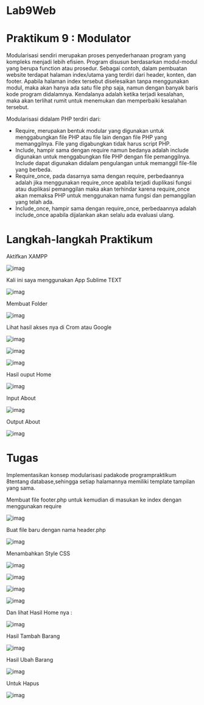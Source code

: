 # Lab9Web
# Praktikum 9 : Modulator
Modularisasi sendiri merupakan proses penyederhanaan program yang kompleks menjadi lebih efisien. Program disusun berdasarkan modul-modul yang berupa function atau prosedur.
Sebagai contoh, dalam pembuatan website terdapat halaman index/utama yang terdiri dari header, konten, dan footer. Apabila halaman index tersebut diselesaikan tanpa menggunakan modul, maka akan hanya ada satu file php saja, namun dengan banyak baris kode program didalamnya. Kendalanya adalah ketika terjadi kesalahan, maka akan terlihat rumit untuk menemukan dan memperbaiki kesalahan tersebut.

Modularisasi didalam PHP terdiri dari:

- Require, merupakan bentuk modular yang digunakan untuk menggabungkan file PHP atau file lain dengan file PHP yang memanggilnya. File yang digabungkan tidak harus script PHP.
- Include, hampir sama dengan require namun bedanya adalah include digunakan untuk menggabungkan file PHP dengan file pemanggilnya. Include dapat digunakan didalam pengulangan untuk memanggil file-file yang berbeda.
- Require_once, pada dasarnya sama dengan require, perbedaannya adalah jika menggunakan require_once apabila terjadi duplikasi fungsi atau duplikasi pemanggilan maka akan terhindar karena require_once akan memaksa PHP untuk menggunakan nama fungsi dan pemanggilan yang telah ada.
- Include_once, hampir sama dengan require_once, perbedaannya adalah include_once apabila dijalankan akan selalu ada evaluasi ulang.

# Langkah-langkah Praktikum

Aktifkan XAMPP

![imag](https://github.com/fdlhrauf/Lab9Web/blob/main/foto/xampp.JPG)

Kali ini saya menggunakan App Sublime TEXT

![imag](https://github.com/fdlhrauf/Lab9Web/blob/main/foto/sublime.JPG)

Membuat Folder

![imag](https://github.com/fdlhrauf/Lab9Web/blob/main/foto/file.JPG)

Lihat hasil akses nya di Crom atau Google

![imag](https://github.com/fdlhrauf/Lab9Web/blob/main/foto/indexof.JPG)

![imag](https://github.com/fdlhrauf/Lab9Web/blob/main/foto/header2.JPG)

![imag](https://github.com/fdlhrauf/Lab9Web/blob/main/foto/home1.JPG)

Hasil ouput Home

![imag](https://github.com/fdlhrauf/Lab9Web/blob/main/foto/home.JPG)

Input About

![imag](https://github.com/fdlhrauf/Lab9Web/blob/main/foto/about1.JPG)

Output About

![imag](https://github.com/fdlhrauf/Lab9Web/blob/main/foto/about.JPG)

# Tugas

Implementasikan konsep modularisasi padakode programpraktikum 8tentang database,sehingga setiap halamannya memiliki template tampilan yang sama.

Membuat file footer.php untuk kemudian di masukan ke index dengan menggunakan require

![imag](https://github.com/fdlhrauf/Lab9Web/blob/main/lab9php/foto/footer1.JPG)

Buat file baru dengan nama header.php

![imag](https://github.com/fdlhrauf/Lab9Web/blob/main/lab9php/foto/header1.JPG)

Menambahkan Style CSS

![imag](https://github.com/fdlhrauf/Lab9Web/blob/main/lab9php/foto/stylecss1.JPG)

![imag](https://github.com/fdlhrauf/Lab9Web/blob/main/lab9php/foto/stylecss2.JPG)

![imag](https://github.com/fdlhrauf/Lab9Web/blob/main/lab9php/foto/stylecss3.JPG)

![imag](https://github.com/fdlhrauf/Lab9Web/blob/main/lab9php/foto/stylecss4.JPG)

Dan lihat Hasil Home nya :

![imag](https://github.com/fdlhrauf/Lab9Web/blob/main/lab9php/foto/home3.JPG)

Hasil Tambah Barang

![imag](https://github.com/fdlhrauf/Lab9Web/blob/main/lab9php/foto/tambah4.JPG)

Hasil Ubah Barang

![imag](https://github.com/fdlhrauf/Lab9Web/blob/main/lab9php/foto/ubah5.JPG)

Untuk Hapus

![imag](https://github.com/fdlhrauf/Lab9Web/blob/main/lab9php/foto/hapus2.JPG)
